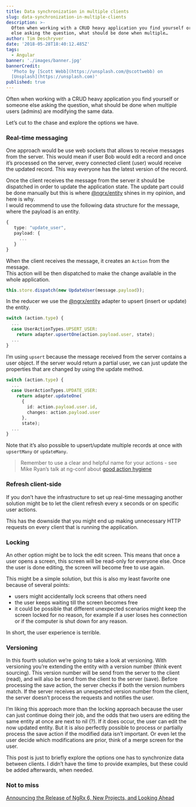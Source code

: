 ```yaml
---
title: Data synchronization in multiple clients
slug: data-synchronization-in-multiple-clients
description: >-
  Often when working with a CRUD heavy application you find yourself or someone
  else asking the question, what should be done when multiple…
author: Tim Deschryver
date: '2018-05-28T18:40:12.485Z'
tags:
  - Angular
banner: './images/banner.jpg'
bannerCredit:
  'Photo by [Scott Webb](https://unsplash.com/@scottwebb) on
  [Unsplash](https://unsplash.com)'
published: true
---
```


Often when working with a CRUD heavy application you find yourself or someone else asking the question, what should be done when multiple users (admins) are modifying the same data.

Let’s cut to the chase and explore the options we have.

### Real-time messaging

One approach would be use web sockets that allows to receive messages from the server. This would mean if user Bob would edit a record and once it’s processed on the server, every connected client (user) would receive the updated record. This way everyone has the latest version of the record.

Once the client receives the message from the server it should be dispatched in order to update the application state. The update part could be done manually but this is where [@ngrx/entity](https://github.com/ngrx/platform/tree/master/docs/entity) shines in my opinion, and here is why.  
I would recommend to use the following data structure for the message, where the payload is an entity.

```ts
{  
   type: "update_user",  
   payload: {  
     ...  
   }  
}
```

When the client receives the message, it creates an `Action` from the message.  
This action will be then dispatched to make the change available in the whole application.

```ts
this.store.dispatch(new UpdateUser(message.payload));
```

In the reducer we use the [@ngrx/entity](https://www.youtube.com/watch?v=JmnsEvoy-gY) adapter to upsert (insert or update) the entity.

```ts
switch (action.type) {  
  ...  
  case UserActionTypes.UPSERT_USER:  
    return adapter.upsertOne(action.payload.user, state);  
  ...  
}
```

I’m using `upsert` because the message received from the server contains a user object. If the server would return a partial user, we can just update the properties that are changed by using the update method.

```ts
switch (action.type) {  
  ...  
  case UserActionTypes.UPDATE_USER:
    return adapter.updateOne(
      {
        id: action.payload.user.id,
        changes: action.payload.user
      },
      state);
  ...
}
```

Note that it’s also possible to upsert/update multiple records at once with `upsertMany` or `updateMany`.

> Remember to use a clear and helpful name for your actions - see Mike Ryan’s talk at ng-conf about [good action hygiene](https://www.youtube.com/watch?v=JmnsEvoy-gY)

### Refresh client-side

If you don’t have the infrastructure to set up real-time messaging another solution might be to let the client refresh every x seconds or on specific user actions.

This has the downside that you might end up making unnecessary HTTP requests on every client that is running the application.

### Locking

An other option might be to lock the edit screen. This means that once a user opens a screen, this screen will be read-only for everyone else. Once the user is done editing, the screen will become free to use again.

This might be a simple solution, but this is also my least favorite one because of several points:

* users might accidentally lock screens that others need
* the user keeps waiting till the screen becomes free
* it could be possible that different unexpected scenarios might keep the screen locked for no reason, for example if a user loses hes connection or if the computer is shut down for any reason.

In short, the user experience is terrible.

### Versioning

In this fourth solution we’re going to take a look at versioning. With versioning you’re extending the entity with a version number (think event sourcing). This version number will be send from the server to the client (read), and will also be send from the client to the server (save). Before processing the save action, the server checks if both the version numbers match. If the server receives an unexpected version number from the client, the server doesn’t process the requests and notifies the user.

I’m liking this approach more than the locking approach because the user can just continue doing their job, and the odds that two users are editing the same entity at once are next to nil (?). If it does occur, the user can edit the now updated entity. But it is also perfectly possible to process or partially process the save action if the modified data isn’t important. Or even let the user decide which modifications are prior, think of a merge screen for the user.

This post is just to briefly explore the options one has to synchronize data between clients. I didn’t have the time to provide examples, but these could be added afterwards, when needed.

### Not to miss

[Announcing the Release of NgRx 6, New Projects, and Looking Ahead](https://medium.com/ngrx/announcing-the-release-of-ngrx-6-new-projects-and-looking-ahead-5fc30bed260b)

